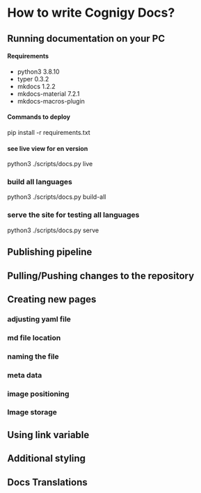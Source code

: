 # How to write Cognigy Docs?

## Running documentation on your PC

#### Requirements

- python3 3.8.10
- typer 0.3.2
- mkdocs 1.2.2
- mkdocs-material 7.2.1
- mkdocs-macros-plugin

#### Commands to deploy

 pip install -r requirements.txt

#### see live view for en version
python3 ./scripts/docs.py live 

### build all languages
python3 ./scripts/docs.py build-all

### serve the site for testing all languages
python3 ./scripts/docs.py serve



## Publishing pipeline

## Pulling/Pushing changes to the repository

## Creating new pages
 ### adjusting yaml file
 ### md file location
 ### naming the file
 ### meta data
 ### image positioning
 <div class="right-image"></div>
<div class="center-image"></div>

### Image storage

## Using link variable

## Additional styling 

## Docs Translations
